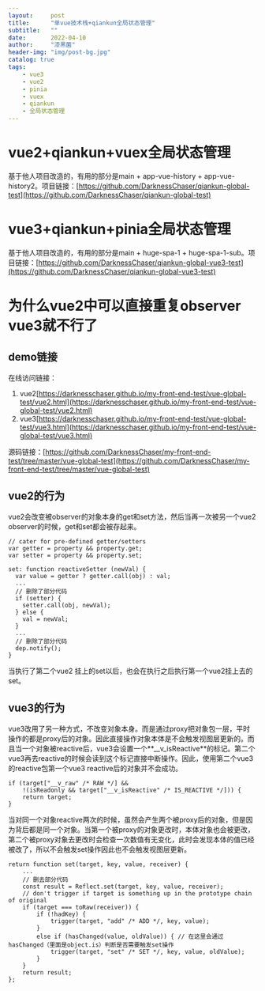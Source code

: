 ```yaml
---
layout:     post
title:      "单vue技术栈+qiankun全局状态管理"
subtitle:   ""
date:       2022-04-10
author:     "漆黑菌"
header-img: "img/post-bg.jpg"
catalog: true
tags:
    - vue3
    - vue2
    - pinia
    - vuex
    - qiankun
    - 全局状态管理
---
```


# vue2+qiankun+vuex全局状态管理
基于他人项目改造的，有用的部分是main + app-vue-history + app-vue-history2。项目链接：[https://github.com/DarknessChaser/qiankun-global-test](https://github.com/DarknessChaser/qiankun-global-test)

# vue3+qiankun+pinia全局状态管理
基于他人项目改造的，有用的部分是main + huge-spa-1 + huge-spa-1-sub。项目链接：[https://github.com/DarknessChaser/qiankun-global-vue3-test](https://github.com/DarknessChaser/qiankun-global-vue3-test)

# 为什么vue2中可以直接重复observer vue3就不行了
## demo链接
在线访问链接：
1. vue2[https://darknesschaser.github.io/my-front-end-test/vue-global-test/vue2.html](https://darknesschaser.github.io/my-front-end-test/vue-global-test/vue2.html)
2. vue3[https://darknesschaser.github.io/my-front-end-test/vue-global-test/vue3.html](https://darknesschaser.github.io/my-front-end-test/vue-global-test/vue3.html)

源码链接：[https://github.com/DarknessChaser/my-front-end-test/tree/master/vue-global-test](https://github.com/DarknessChaser/my-front-end-test/tree/master/vue-global-test)

## vue2的行为
vue2会改变被observer的对象本身的get和set方法，然后当再一次被另一个vue2 observer的时候，get和set都会被存起来。
```
// cater for pre-defined getter/setters
var getter = property && property.get;
var setter = property && property.set;
```
```
set: function reactiveSetter (newVal) {
  var value = getter ? getter.call(obj) : val;
  ...
  // 删除了部分代码
  if (setter) {
    setter.call(obj, newVal);
  } else {
    val = newVal;
  }
  ...
  // 删除了部分代码
  dep.notify();
}
```

当执行了第二个vue2 挂上的set以后，也会在执行之后执行第一个vue2挂上去的set。

## vue3的行为
vue3改用了另一种方式，不改变对象本身。而是通过proxy把对象包一层，平时操作的都是proxy后的对象。因此直接操作对象本体是不会触发视图层更新的。而且当一个对象被reactive后，vue3会设置一个**__v_isReactive**的标记。第二个vue3再去reactive的时候会读到这个标记直接中断操作。因此，使用第二个vue3的reactive包第一个vue3 reactive后的对象并不会成功。
```
if (target["__v_raw" /* RAW */] &&
    !(isReadonly && target["__v_isReactive" /* IS_REACTIVE */])) {
    return target;
}
```
当对同一个对象reactive两次的时候，虽然会产生两个被proxy后的对象，但是因为背后都是同一个对象。当第一个被proxy的对象更改时，本体对象也会被更改，第二个被proxy对象去更改时会检查一次数值有无变化，此时会发现本体的值已经被改了，所以不会触发set操作因此也不会触发视图层更新。
```
return function set(target, key, value, receiver) {
    ...
    // 删去部分代码
    const result = Reflect.set(target, key, value, receiver);
    // don't trigger if target is something up in the prototype chain of original
    if (target === toRaw(receiver)) {
        if (!hadKey) {
            trigger(target, "add" /* ADD */, key, value);
        }
        else if (hasChanged(value, oldValue)) { // 在这里会通过hasChanged（里面是object.is）判断是否需要触发set操作
            trigger(target, "set" /* SET */, key, value, oldValue);
        }
    }
    return result;
};
```
